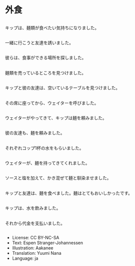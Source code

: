 # 外食

##
キップは、麺類が食べたい気持ちになりました。

##
一緒に行こうと友達を誘いました。

##
彼らは、食事ができる場所を探しました。

##
麺類を売っているところを見つけました。

##
キップと彼の友達は、空いているテーブルを見つけました。

##
その席に座ってから、ウェイターを呼びました。

##
ウェイターがやってきて、キップは麺を頼みました。

##
彼の友達も、麺を頼みました。

##
それぞれコップ1杯の水をもらいました。

##
ウェイターが、麺を持ってきてくれました。

##
ソースと塩を加えて、かき混ぜて麺と馴染ませました。

##
キップと友達は、麺を食べました。麺はとてもおいしかったです。

##
キップは、水を飲みました。

##
それから代金を支払いました。

##
* License: CC BY-NC-SA
* Text: Espen Stranger-Johannessen
* Illustration: Aakanee
* Translation: Yuumi Nana
* Language: ja
